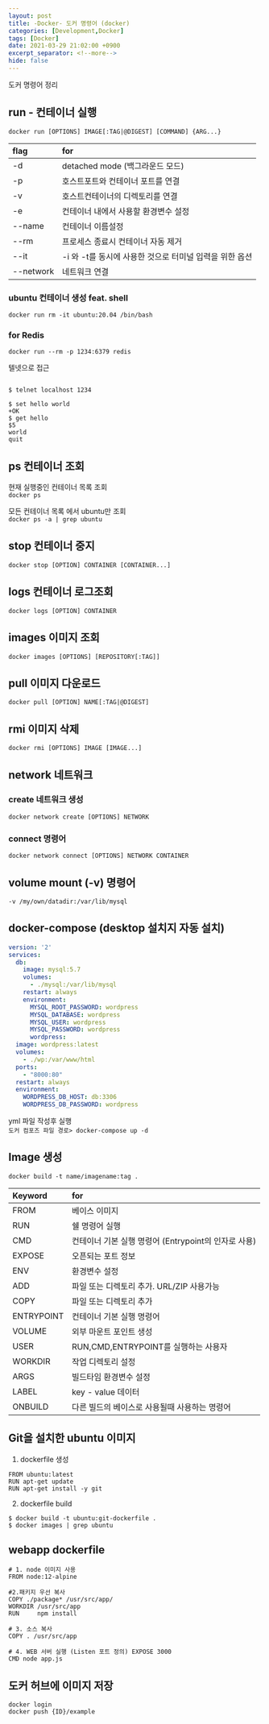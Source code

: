 ```yaml
---
layout: post
title: -Docker- 도커 명령어 (docker)
categories: [Development,Docker]
tags: [Docker]
date: 2021-03-29 21:02:00 +0900
excerpt_separator: <!--more-->
hide: false
---
```


도커 명령어 정리

<!--more-->

## run - 컨테이너 실행  

`docker run [OPTIONS] IMAGE[:TAG|@DIGEST] [COMMAND] {ARG...}`  

| flag | for              |
|:---|:-----------------|
| -d | detached mode (백그라운드 모드)     |
| -p | 호스트포트와 컨테이너 포트를 연결    |
| -v | 호스트컨테이너의 디렉토리를 연결 |
| -e | 컨테이너 내에서 사용할 환경변수 설정|
| --name | 컨테이너 이름설정 |
| --rm | 프로세스 종료시 컨테이너 자동 제거 |
| --it | -i 와 -t를 동시에 사용한 것으로 터미널 입력을 위한 옵션 |
| --network | 네트워크 연결 |

### ubuntu 컨테이너 생성 feat. shell  

`docker run rm -it ubuntu:20.04 /bin/bash`  

### for Redis  

`docker run --rm -p 1234:6379 redis`  

텔넷으로 접근  

```terminal

$ telnet localhost 1234

$ set hello world
+OK
$ get hello
$5
world
quit
```  

## ps 컨테이너 조회  
현재 실행중인 컨테이너 목록 조회  
`docker ps`  

모든 컨테이너 목록 에서 ubuntu만 조회  
`docker ps -a | grep ubuntu`  

## stop 컨테이너 중지  
`docker stop [OPTION] CONTAINER [CONTAINER...]`  

## logs  컨테이너 로그조회  
`docker logs [OPTION] CONTAINER`  

## images 이미지 조회  
`docker images [OPTIONS] [REPOSITORY[:TAG]]`  

## pull 이미지 다운로드  
`docker pull [OPTION] NAME[:TAG|@DIGEST]`  

## rmi 이미지 삭제  
`docker rmi [OPTIONS] IMAGE [IMAGE...]`  

## network  네트워크  

### create 네트워크 생성  
`docker network create [OPTIONS] NETWORK`  

### connect 명령어  
`docker network connect [OPTIONS] NETWORK CONTAINER`  

## volume mount (-v) 명령어  
`-v /my/own/datadir:/var/lib/mysql`  

## docker-compose (desktop 설치지 자동 설치)  
```yml
version: '2'
services:
  db:
    image: mysql:5.7
    volumes:
      - ./mysql:/var/lib/mysql
    restart: always
    environment:
      MYSQL_ROOT_PASSWORD: wordpress
      MYSQL_DATABASE: wordpress
      MYSQL_USER: wordpress
      MYSQL_PASSWORD: wordpress
      wordpress:
  image: wordpress:latest
  volumes:
    - ./wp:/var/www/html
  ports:
    - "8000:80"
  restart: always
  environment:
    WORDPRESS_DB_HOST: db:3306
    WORDPRESS_DB_PASSWORD: wordpress
```  
yml 파일 작성후 실행  
`도커 컴포즈 파일 경로> docker-compose up -d`  

## Image 생성  
`docker build -t name/imagename:tag .`  

| Keyword                      | for          |
|:-----------------------------|:-----------------|
| FROM | 베이스 이미지 |
| RUN  | 쉘 명령어 실행 |
| CMD  | 컨테이너 기본 실행 명령어 (Entrypoint의 인자로 사용) |
| EXPOSE  | 오픈되는 포트 정보 |
| ENV  | 환경변수 설정 |
| ADD  | 파일 또는 디렉토리 추가. URL/ZIP 사용가능 |
| COPY  | 파일 또는 디렉토리 추가 |
| ENTRYPOINT | 컨테이너 기본 실행 명령어 |
| VOLUME | 외부 마운트 포인트 생성 |
| USER | RUN,CMD,ENTRYPOINT를 실행하는 사용자 |
| WORKDIR | 작업 디렉토리 설정 |
| ARGS | 빌드타임 환경변수 설정 |
| LABEL | key - value 데이터 |
| ONBUILD | 다른 빌드의 베이스로 사용될때 사용하는 명령어 |

## Git을 설치한 ubuntu 이미지  
1. dockerfile 생성  
```
FROM ubuntu:latest
RUN apt-get update
RUN apt-get install -y git
```  

2. dockerfile build  
```terminal
$ docker build -t ubuntu:git-dockerfile .
$ docker images | grep ubuntu
```  

## webapp dockerfile  

```
# 1. node 이미지 사용
FROM node:12-alpine

#2.패키지 우선 복사
COPY ./package* /usr/src/app/
WORKDIR /usr/src/app
RUN     npm install

# 3. 소스 복사
COPY . /usr/src/app

# 4. WEB 서버 실행 (Listen 포트 정의) EXPOSE 3000
CMD node app.js
```  
## 도커 허브에 이미지 저장  
```
docker login
docker push {ID}/example
```  

